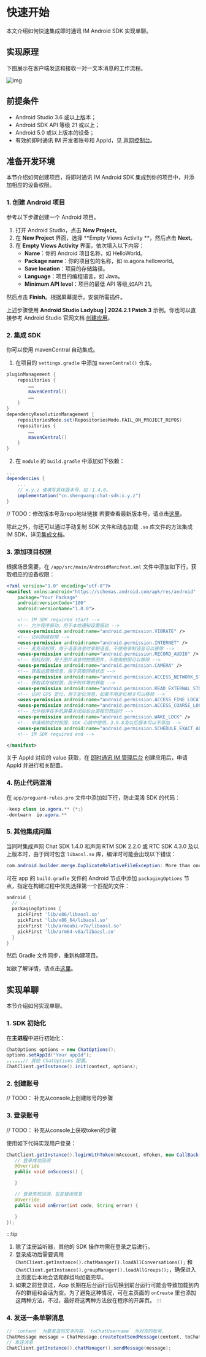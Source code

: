 # 快速开始

<Toc />

本文介绍如何快速集成即时通讯 IM Android SDK 实现单聊。

## 实现原理

下图展示在客户端发送和接收一对一文本消息的工作流程。

![img](/images/android/sendandreceivemsg.png)

## 前提条件

- Android Studio 3.6 或以上版本；
- Android SDK API 等级 21 或以上；
- Android 5.0 或以上版本的设备；
- 有效的即时通讯 IM 开发者账号和 AppId，见 [声网控制台](https://console.shengwang.cn/overview)。

## 准备开发环境

本节介绍如何创建项目，将即时通讯 IM Android SDK 集成到你的项目中，并添加相应的设备权限。

### 1. 创建 Android 项目

参考以下步骤创建一个 Android 项目。

1. 打开 Android Studio，点击 **New Project**。
2. 在 **New Project** 界面，选择 **Empty Views Activity **，然后点击 **Next**。
3. 在 **Empty Views Activity** 界面，依次填入以下内容：
   - **Name**：你的 Android 项目名称，如 HelloWorld。
   - **Package name**：你的项目包的名称，如 io.agora.helloworld。
   - **Save location**：项目的存储路径。
   - **Language**：项目的编程语言，如 Java。
   - **Minimum API level**：项目的最低 API 等级,如API 21。

然后点击 **Finish**。根据屏幕提示，安装所需插件。

上述步骤使用 **Android Studio Ladybug | 2024.2.1 Patch 3** 示例。你也可以直接参考 Android Studio 官网文档 [创建应用](https://developer.android.com/studio/projects/create-project)。

### 2. 集成 SDK

你可以使用 mavenCentral 自动集成。

1. 在项目的 `settings.gradle` 中添加 `mavenCentral()` 仓库。

```gradle
pluginManagement {
    repositories {
        ……
        mavenCentral()
        ……
    }
}
dependencyResolutionManagement {
    repositoriesMode.set(RepositoriesMode.FAIL_ON_PROJECT_REPOS)
    repositories {
        ……
        mavenCentral()
    }
}
```

2. 在 `module` 的 `build.gradle` 中添加如下依赖：

```gradle
...
dependencies {
    ...
    // x.y.z 请填写具体版本号，如：1.4.0。
    implementation("cn.shengwang:chat-sdk:x.y.z")
}
```

// TODO：修改版本号及repo地址链接
若要查看最新版本号，请点击[这里](releasenote.html)。

除此之外，你还可以通过手动复制 SDK 文件和动态加载 `.so` 库文件的方法集成 IM SDK，详见[集成文档](integration.html)。

### 3. 添加项目权限

根据场景需要，在 `/app/src/main/AndroidManifest.xml` 文件中添加如下行，获取相应的设备权限：

```xml
<?xml version="1.0" encoding="utf-8"?>
<manifest xmlns:android="https://schemas.android.com/apk/res/android"
    package="Your Package"
    android:versionCode="100"
    android:versionName="1.0.0">

    <!-- IM SDK required start -->
    <!-- 允许程序振动，用于本地通知设置振动 -->
    <uses-permission android:name="android.permission.VIBRATE" />
    <!-- 访问网络权限 -->
    <uses-permission android:name="android.permission.INTERNET" />
    <!-- 麦克风权限，用于语音消息时录制语音，不使用录制语音可以移除 -->
    <uses-permission android:name="android.permission.RECORD_AUDIO" />
    <!-- 相机权限，用于图片消息时拍摄图片，不使用拍照可以移除 -->
    <uses-permission android:name="android.permission.CAMERA" />
    <!-- 获取运营商信息，用于获取网络状态 -->
    <uses-permission android:name="android.permission.ACCESS_NETWORK_STATE"/>
    <!-- 获取读存储权限，用于附件等的获取 -->
    <uses-permission android:name="android.permission.READ_EXTERNAL_STORAGE"/>
    <!-- 访问 GPS 定位，用于定位消息，如果不用定位相关可以移除 -->
    <uses-permission android:name="android.permission.ACCESS_FINE_LOCATION" />
    <uses-permission android:name="android.permission.ACCESS_COARSE_LOCATION"/>
    <!-- 允许程序在手机屏幕关闭后后台进程仍然运行 -->
    <uses-permission android:name="android.permission.WAKE_LOCK" />
    <!-- 申请闹钟定时权限，SDK 心跳中使用，3.9.8及以后版本可以不添加 -->
    <uses-permission android:name="android.permission.SCHEDULE_EXACT_ALARM" />
    <!-- IM SDK required end -->

</manifest>
```

关于 AppId 对应的 value 获取，在 [即时通讯 IM 管理后台](https://console.shengwang.cn/overview) 创建应用后，申请 AppId 并进行相关配置。

### 4. 防止代码混淆

在 `app/proguard-rules.pro` 文件中添加如下行，防止混淆 SDK 的代码：

```java
-keep class io.agora.** {*;}
-dontwarn  io.agora.**
```

### 5. 其他集成问题

当同时集成声网 Chat SDK 1.4.0 和声网 RTM SDK 2.2.0 或 RTC SDK 4.3.0 及以上版本时，由于同时包含 `libaosl.so` 库，编译时可能会出现以下错误：

```java
com.android.builder.merge.DuplicateRelativeFileException: More than one file was found with OS independent path 'lib/x86/libaosl.so'
```

可在 app 的 `build.gradle` 文件的 Android 节点中添加 `packagingOptions` 节点，指定在构建过程中优先选择第一个匹配的文件：

```gradle
android {
  // ...
  packagingOptions {
    pickFirst 'lib/x86/libaosl.so'
    pickFirst 'lib/x86_64/libaosl.so'
    pickFirst 'lib/armeabi-v7a/libaosl.so'
    pickFirst 'lib/arm64-v8a/libaosl.so'
  }
}
```

然后 Gradle 文件同步，重新构建项目。

如欲了解详情，请点击[这里](https://doc.shengwang.cn/faq/integration-issues/rtm2-rtc-integration-issue)。

## 实现单聊

本节介绍如何实现单聊。

### 1. SDK 初始化

在**主进程**中进行初始化：

```java
ChatOptions options = new ChatOptions();
options.setAppId("Your appId");
......// 其他 ChatOptions 配置。
ChatClient.getInstance().init(context, options);
```

### 2. 创建账号

// TODO： 补充从console上创建账号的步骤

### 3. 登录账号

// TODO： 补充从console上获取token的步骤

使用如下代码实现用户登录：
```java
ChatClient.getInstance().loginWithToken(mAccount, mToken, new CallBack() {
   // 登录成功回调
   @Override
   public void onSuccess() {

   }

   // 登录失败回调，包含错误信息
   @Override
   public void onError(int code, String error) {

   }
});
```

:::tip
1. 除了注册监听器，其他的 SDK 操作均需在登录之后进行。
2. 登录成功后需要调用 `ChatClient.getInstance().chatManager().loadAllConversations();` 和 `ChatClient.getInstance().groupManager().loadAllGroups();`，确保进入主页面后本地会话和群组均加载完毕。
3. 如果之前登录过，App 长期在后台运行后切换到前台运行可能会导致加载到内存的群组和会话为空。为了避免这种情况，可在主页面的 `onCreate` 里也添加这两种方法，不过，最好将这两种方法放在程序的开屏页。
:::

### 4. 发送一条单聊消息

```java
// `content` 为要发送的文本内容，`toChatUsername` 为对方的账号。
ChatMessage message = ChatMessage.createTextSendMessage(content, toChatUsername);
// 发送消息
ChatClient.getInstance().chatManager().sendMessage(message);
```
